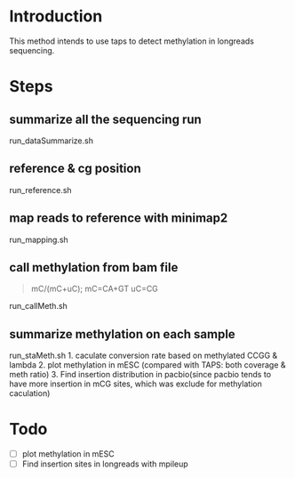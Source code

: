 # Introduction
This method intends to use taps to detect methylation in longreads sequencing.

# Steps

## summarize all the sequencing run
run_dataSummarize.sh 

## reference & cg position 
run_reference.sh

## map reads to reference with minimap2
run_mapping.sh

## call methylation from bam file 
> mC/(mC+uC); mC=CA+GT uC=CG

run_callMeth.sh

## summarize methylation on each sample
run_staMeth.sh
    1. caculate conversion rate based on methylated CCGG & lambda
    2. plot methylation in mESC (compared with TAPS: both coverage & meth ratio)
    3. Find insertion distribution in pacbio(since pacbio tends to have more insertion in mCG sites, which was exclude for methylation caculation)

# Todo
- [ ] plot methylation in mESC
- [ ] Find insertion sites in longreads with mpileup